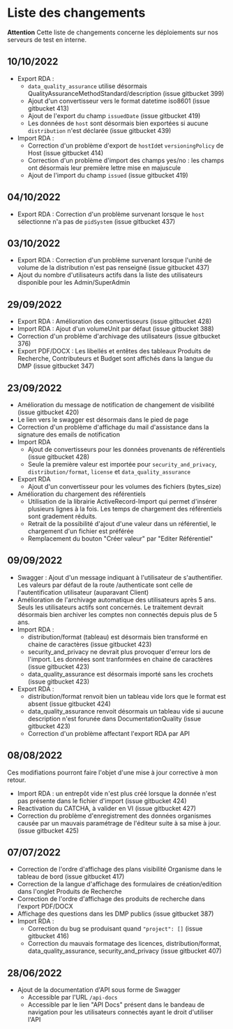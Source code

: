 # Liste des changements

**Attention** Cette liste de changements concerne les déploiements sur nos serveurs de test en interne. 


## 10/10/2022
- Export RDA : 
  - `data_quality_assurance` utilise désormais QualityAssuranceMethodStandard/description (issue gitbucket 399)
  - Ajout d'un convertisseur vers le format datetime iso8601 (issue gitbucket 413)
  - Ajout de l'export du champ `issuedDate` (issue gitbucket 419)
  - Les données de `host` sont désormais bien exportées si aucune `distribution` n'est déclarée (issue gitbucket 439)
- Import RDA : 
  - Correction d'un problème d'export de `hostId`et `versioningPolicy` de Host (issue gitbucket 414)
  - Correction d'un problème d'import des champs yes/no : les champs ont désormais leur première lettre mise en majuscule 
  - Ajout de l'import du champ `issued` (issue gitbucket 419)

## 04/10/2022
- Export RDA : Correction d'un problème survenant lorsque le `host` sélectionne n'a pas de `pidSystem` (issue gitbucket 437)

## 03/10/2022
- Export RDA : Correction d'un problème survenant lorsque l'unité de volume de la distribution n'est pas renseigné (issue gitbucket 437)
- Ajout du nombre d'utilisateurs actifs dans la liste des utilisateurs disponible pour les Admin/SuperAdmin

## 29/09/2022
- Export RDA : Amélioration des convertisseurs (issue gitbucket 428)
- Import RDA : Ajout d'un volumeUnit par défaut (issue gitbucket 388)
- Correction d'un problème d'archivage des utilisateurs (issue gitbucket 376)
- Export PDF/DOCX : Les libellés et entêtes des tableaux Produits de Recherche, Contributeurs et Budget sont affichés dans la langue du DMP (issue gitbucket 347)

## 23/09/2022
- Amélioration du message de notification de changement de visibilité (issue gitbucket 420)
- Le lien vers le swagger est désormais dans le pied de page
- Correction d'un problème d'affichage du mail d'assistance dans la signature des emails de notification
- Import RDA
  - Ajout de convertisseurs pour les données provenants de référentiels (issue gitbucket 428)
  - Seule la première valeur est importée pour `security_and_privacy`, `distribution/format`, `license` et `data_quality_assurance`
- Export RDA
  - Ajout d'un convertisseur pour les volumes des fichiers (bytes_size)
- Amélioration du chargement des référentiels
  - Utilisation de la librairie ActiveRecord-Import qui permet d'insérer plusieurs lignes à la fois. Les temps de chargement des référentiels sont gradement réduits.
  - Retrait de la possibilité d'ajout d'une valeur dans un référentiel, le chargement d'un fichier est préférée
  - Remplacement du bouton "Créer valeur" par "Editer Référentiel"

## 09/09/2022
- Swagger : Ajout d'un message indiquant à l'utilisateur de s'authentifier. Les valeurs par défaut de la route /authenticate sont celle de l'autentification utilisateur (auparavant Client)
- Amélioration de l'archivage automatique des utilisateurs après 5 ans. Seuls les utilisateurs actifs sont concernés. Le traitement devrait désormais bien archiver les comptes non connectés depuis plus de 5 ans.
- Import RDA : 
  - distribution/format (tableau) est désormais bien transformé en chaine de caractères (issue gitbucket 423)
  - security_and_privacy ne devrait plus provoquer d'erreur lors de l'import. Les données sont tranformées en chaine de caractères (issue gitbucket 423)
  - data_quality_assurance est désormais importé sans les crochets (issue gitbucket 423)
- Export RDA : 
  - distribution/format renvoit bien un tableau vide lors que le format est absent (issue gitbucket 424)
  - data_quality_assurance renvoit désormais un tableau vide si aucune description n'est forunée dans DocumentationQuality (issue gitbucket 423)
  - Correction d'un problème affectant l'export RDA par API

## 08/08/2022
Ces modifiations pourront faire l'objet d'une mise à jour corrective à mon retour.
- Import RDA : un entrepôt vide n'est plus créé lorsque la donnée n'est pas présente dans le fichier d'import (issue gitbucket 424)
- Reactivation du CATCHA, à valider en VI (issue gitbucket 427)
- Correction du problème d'enregistrement des données organismes causée par un mauvais paramétrage de l'éditeur suite à sa mise à jour. (issue gitbucket 425)

## 07/07/2022
- Correction de l'ordre d'affichage des plans visibilité Organisme dans le tableau de bord (issue gitbucket 417)
- Correction de la langue d'affichage des formulaires de création/edition dans l'onglet Produits de Recherche
- Correction de l'ordre d'affichage des produits de recherche dans l'export PDF/DOCX
- Affichage des questions dans les DMP publics (issue gitbucket 387)
- Import RDA : 
  - Correction du bug se produisant quand `"project": []` (issue gitbucket 416)
  - Correction du mauvais formatage des licences, distribution/format, data_quality_assurance, security_and_privacy (issue gitbucket 407)

## 28/06/2022
- Ajout de la documentation d'API sous forme de Swagger
  - Accessible par l'URL `/api-docs`
  - Accessible par le lien "API Docs" présent dans le bandeau de navigation pour les utilisateurs connectés ayant le droit d'utiliser l'API